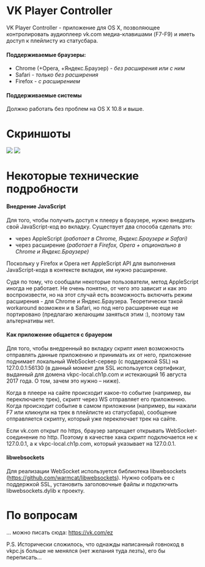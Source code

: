 # VK Player Controller
VK Player Controller - приложение для OS X, позволяющее контролировать аудиоплеер vk.com медиа-клавишами (F7-F9) и иметь доступ к плейлисту из статусбара.

#### Поддерживаемые браузеры:
* Chrome (+Opera, +Яндекс.Браузер) - *без расширения или с ним*
* Safari - *только без расширения*
* Firefox - *с расширением*

#### Поддерживаемые системы
Должно работать без проблем на OS X 10.8 и выше.

# Скриншоты
![](https://ch1p.com/vkpc/screenshots/dark_p.png) ![](https://ch1p.com/vkpc/screenshots/light_p.png) 

# Некоторые технические подробности
#### Внедрение JavaScript
Для того, чтобы получить доступ к плееру в браузере, нужно внедрить свой JavaScript-код во вкладку. Существует два способа сделать это:

* через AppleScript *(работает в Chrome, Яндекс.Браузере и Safari)*
* через расширение *(работает в Firefox, Opera + опционально в  Chrome и Яндекс.Браузере)*

Поскольку у Firefox и Opera нет AppleScript API для выполнения JavaScript-кода в контексте вкладки, им нужно расширение.

Судя по тому, что сообщали некоторые пользователи, метод AppleScript иногда не работает. Не очень понятно, от чего это зависит и как это воспроизвести, но на этот случай есть возможность включить режим расширения - для Chrome и Яндекс.Браузера.
Теоретически такой workaround возможен и в Safari, но под него расширение еще не портировано (предлагаю желающим заняться этим :), поэтому там альтернативы нет. 

#### Как приложение общается с брауером
Для того, чтобы внедренный во вкладку скрипт имел возможность отправлять данные приложению и принимать их от него, приложение поднимает локальный WebSocket-сервер (с поддержкой SSL) на 127.0.0.1:56130 (в данный момент для SSL используется сертификат, выданный для домена vkpc-local.ch1p.com и истекающий 16 августа 2017 года. О том, зачем это нужно – ниже).

Когда в плеере на сайте происходит какое-то событие (например, вы переключаете трек), скрипт через WS отправляет его приложению. Когда происходит событие в самом приложении (например, вы нажали F7 или кликнули на трек в плейлисте из статусбара), сообщение отправляется скрипту, который уже переключает трек на сайте.

Если vk.com открыт по https, браузер запрещает открывать WebSocket-соединение по http. Поэтому в качестве хака скрипт подключается не к 127.0.0.1, а к vkpc-local.ch1p.com, который указывает на 127.0.0.1.

#### libwebsockets
Для реализации WebSocket используется библиотека libwebsockets (https://github.com/warmcat/libwebsockets).
Нужно собрать ее с поддержкой SSL, установить заголовочные файлы и подключить libwebsockets.dylib к проекту.

# По вопросам
... можно писать сюда: https://vk.com/ez


P.S. Исторически сложилось, что однажды написанный говнокод в vkpc.js больше не менялся (нет желания туда лезть), его бы переписать...

